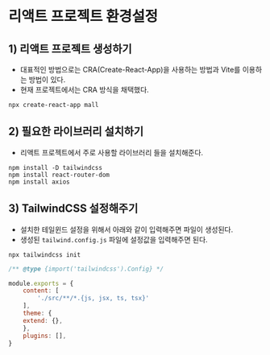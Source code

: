 # 리액트 프로젝트 환경설정
## 1) 리액트 프로젝트 생성하기
- 대표적인 방법으로는 CRA(Create-React-App)을 사용하는 방법과 Vite를 이용하는 방법이 있다.
- 현재 프로젝트에서는 CRA 방식을 채택했다.
```
npx create-react-app mall
```

## 2) 필요한 라이브러리 설치하기
- 리액트 프로젝트에서 주로 사용할 라이브러리 들을 설치해준다.
```shell
npm install -D tailwindcss
npm install react-router-dom
npm install axios
```

## 3) TailwindCSS 설정해주기
- 설치한 테일윈드 설정을 위해서 아래와 같이 입력해주면 파일이 생성된다.
- 생성된 `tailwind.config.js` 파일에 설정값을 입력해주면 된다.
```shell
npx tailwindcss init
```

```javascript
/** @type {import('tailwindcss').Config} */

module.exports = {
	content: [
		'./src/**/*.{js, jsx, ts, tsx}'
	],
	theme: {
	extend: {},
	},
	plugins: [],
}
```